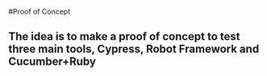 #Proof of Concept

## The idea is to make a proof of concept to test three main tools, Cypress, Robot Framework and Cucumber+Ruby

